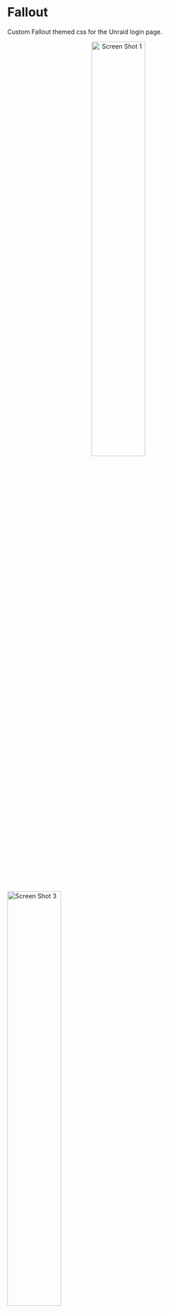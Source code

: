 # Fallout

Custom Fallout themed css for the Unraid login page.

<p align="center">
<a href="screenshots/dirty_terminal.png" rel="noopener"><img src="screenshots/dirty_terminal.png" alt="Screen Shot 1" width="49.15%" /></a>

<a href="screenshots/terminal.png" rel="noopener"><img src="screenshots/terminal.png" alt="Screen Shot 3" width="49.15%" /></a>

<a href="screenshots/dirty_terminal2.png" rel="noopener"><img src="screenshots/dirty_terminal2.png" alt="Screen Shot 2" width="49.15%" /></a>


<a href="screenshots/terminal2.png" rel="noopener"><img src="screenshots/terminal2.png" alt="Screen Shot 4" width="49.15%" /></a>
</p>

## 🛠️ Installation

**Recommended way:**

Install using the [bash script](https://github.com/gilbN/theme.park/blob/master/CSS/addons/unraid/login-page/custom_login.sh) and the plugin [CA User Scripts](https://forums.unraid.net/topic/48286-plugin-ca-user-scripts/)

Add a new user script by clicking `Add new script`

![addnew](../assets/addnew.png)

Give it a name and click OK

![addnewname](../assets/addnewname.png)

Click or hover over the gear icon and click `Edit Script`

![edit](../assets/edit.png)

Paste the contents of the bash script: [custom_login.sh](https://github.com/gilbN/theme.park/blob/master/CSS/addons/unraid/login-page/custom_login.sh)

Below the shebang(`#!/bin/bash`) are the variables you need to change for the different themes.

![shebang](../assets/shebang.png)

The values are the ones below. For the Fallout themes, remember to change the `TYPE` variable to `fallout`. The default value in the bash script is `retro-terminal`

Remember to also set `ADD_JS` to `false` if you are not using the `fallout_video.css` theme.

```bash
TYPE="fallout"
THEME="dirty_terminal2.css"
DOMAIN="gilbn.github.io"
ADD_JS="false"
JS="please_stand_by.js"
DISABLE_THEME="false"
```

### Available theme colors

See [screenshots](#screenshots) at the bottom.

Available wallpapers [Wallpapers](https://github.com/gilbN/theme.park/tree/master/CSS/addons/unraid/login-page/fallout/wallpaper)

```css
terminal.css
terminal2.css
dirty_terminal.css
dirty_terminal2.css
fallout_video.css
custom.css /* Make it your own */
```

Set the values to what you like, and click `Save Changes`

To have the script applied at every boot, set the schedule to `At Startup of Array`

Now just click `Run Script` and it will print some text in the window.

![log](../assets/log.png)

Thats it.. logout and have a look at your new theme :)

### Javascript

You can also  inject an animated video wallpaper.

1. Set `THEME` to `fallout_video.css`
2. Set `ADD_JS` to `"true"` to enable.
3. Choose the video you want. See: [videos](https://github.com/gilbN/theme.park/tree/master/CSS/addons/unraid/login-page/fallout/video)
    * Available js: `please_stand_by.js`, `vault-tec-crt.js`, `vault-tec-crt_no-scanline.js`
4. Set `JS` to the one you want.

⚠️⚠️⚠️

***HEY! You are injecting javascript into the login page for your precious server!***

***You should probably have a look at the content of that file, and probably host it yourself 💀***

[please_stand_by.js](https://github.com/gilbN/theme.park/blob/master/CSS/addons/unraid/login-page/fallout/js/please_stand_by.js)

[vault-tec-crt.js](https://github.com/gilbN/theme.park/blob/master/CSS/addons/unraid/login-page/fallout/js/vault-tec-crt.js)

[vault-tec-crt_no-scanline.js](https://github.com/gilbN/theme.park/blob/master/CSS/addons/unraid/login-page/fallout/js/vault-tec-crt_no-scanline.js)

⚠️⚠️⚠️

![fallout](../assets/fallout.gif)

## FAQ

### Backups

The script will create a backup of the login.php file if one does not exist.

### Uninstall/Restore the original

To uninstall the theme set the variable `DISABLE_THEME` to `"true"`

### Can I selfhost this?

Of course!  Just clone the repo into your webserver. Remember to change the `DOMAIN` variable in the bash script.

### My server is not connected to the internet! How can I add this?

With the current version of the bash script, that is not possible as it injects the stylesheet using the a URL and not a file path.
However, nothing is stopping you from just doing some small changes to the script and replace the `href` urls to the path you stored the files.
I will try and create a version of the script that is made for local hosting in the future.

### 🤬 I don't like XYZ !! 🤬

To change the colors,background, logo ect you need to edit the css file. Now since you don't have any control over those files, you'll need to fork it and setup Github pages or selfhost the files. You can't use the raw link from Github, as they don't pass the mime types.

If you use stylus you can just replace a variable you want to change.

```css
@import url(https://gilbn.github.io/theme.park/CSS/addons/unraid/login-page/fallout/terminal.css);
:root {
--logo: url(https://domain.com/your-snowflake-logo-here.png) center no-repeat;
}
```

#### Available CSS variables

```css
:root {
    --main-bg-color: url(https://gilbn.github.io/theme.park/CSS/addons/unraid/login-page/fallout/wallpaper/rocky-wall.png),
    url(https://gilbn.github.io/theme.park/CSS/addons/unraid/login-page/fallout/wallpaper/terminal.png) center center/cover no-repeat fixed;
    --logo: url(https://gilbn.github.io/theme.park/CSS/addons/unraid/login-page/fallout/logo/vault-tec_green.png) center no-repeat;
    --text-color: #14F074;
    --input-color: #14F074;
    --link-color: #14F074;
    --link-color-hover: #0C833D;
    --case-color: #14F074;
    --button-text-color: #14F074;
    --button-text-color-hover: #FFFFFF;
    --button-color: #14F074;
    --button-color2: #0C833D;
    --input-font: 'Share Tech Mono', monospace;
    --text-font: 'Share Tech Mono', monospace;
    --div-background-color-15: rgba(0, 0, 0, 0.25);
}
```

***

The themes can also be added using the Stylus plugin or subfiltering with a webserver.

Link to wiki: [Setup](/setup)

#### Screenshots

<p align="center">
    <a href="../fallout/screenshots/dirty_terminal.png" rel="noopener"><img src="../fallout/screenshots/dirty_terminal.png" alt="Screen Shot 1" width="49.15%" /></a>
    <a href="../fallout/screenshots/dirty_terminal2.png" rel="noopener"><img src="../fallout/screenshots/dirty_terminal2.png" alt="Screen Shot 1" width="49.15%" /></a>
    <a href="../fallout/screenshots/terminal.png" rel="noopener"><img src="../fallout/screenshots/terminal.png" alt="Screen Shot 1" width="49.15%" /></a>
    <a href="../fallout/screenshots/terminal2.png" rel="noopener"><img src="../fallout/screenshots/terminal2.png" alt="Screen Shot 1" width="49.15%" /></a>
</p>
